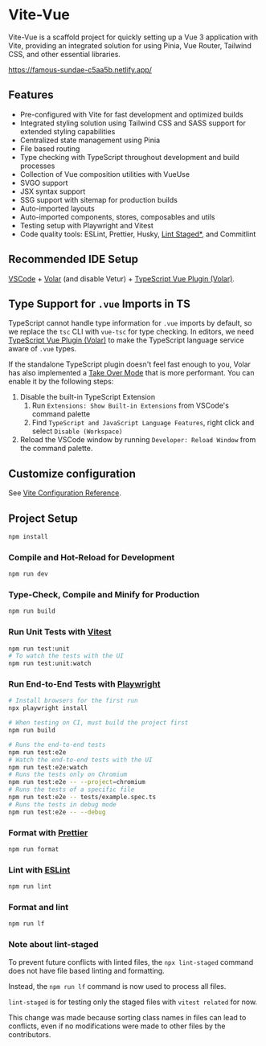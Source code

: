 # Vite-Vue

Vite-Vue is a scaffold project for quickly setting up a Vue 3 application with Vite, providing an integrated solution for using Pinia, Vue Router, Tailwind CSS, and other essential libraries.

https://famous-sundae-c5aa5b.netlify.app/

## Features

- Pre-configured with Vite for fast development and optimized builds
- Integrated styling solution using Tailwind CSS and SASS support for extended styling capabilities
- Centralized state management using Pinia
- File based routing
- Type checking with TypeScript throughout development and build processes
- Collection of Vue composition utilities with VueUse
- SVGO support
- JSX syntax support
- SSG support with sitemap for production builds
- Auto-imported layouts
- Auto-imported components, stores, composables and utils
- Testing setup with Playwright and Vitest
- Code quality tools: ESLint, Prettier, Husky, [Lint Staged\*](#note-about-lint-staged), and Commitlint

## Recommended IDE Setup

[VSCode](https://code.visualstudio.com/) + [Volar](https://marketplace.visualstudio.com/items?itemName=Vue.volar) (and disable Vetur) + [TypeScript Vue Plugin (Volar)](https://marketplace.visualstudio.com/items?itemName=Vue.vscode-typescript-vue-plugin).

## Type Support for `.vue` Imports in TS

TypeScript cannot handle type information for `.vue` imports by default, so we replace the `tsc` CLI with `vue-tsc` for type checking. In editors, we need [TypeScript Vue Plugin (Volar)](https://marketplace.visualstudio.com/items?itemName=Vue.vscode-typescript-vue-plugin) to make the TypeScript language service aware of `.vue` types.

If the standalone TypeScript plugin doesn't feel fast enough to you, Volar has also implemented a [Take Over Mode](https://github.com/johnsoncodehk/volar/discussions/471#discussioncomment-1361669) that is more performant. You can enable it by the following steps:

1. Disable the built-in TypeScript Extension
   1. Run `Extensions: Show Built-in Extensions` from VSCode's command palette
   2. Find `TypeScript and JavaScript Language Features`, right click and select `Disable (Workspace)`
2. Reload the VSCode window by running `Developer: Reload Window` from the command palette.

## Customize configuration

See [Vite Configuration Reference](https://vitejs.dev/config/).

## Project Setup

```sh
npm install
```

### Compile and Hot-Reload for Development

```sh
npm run dev
```

### Type-Check, Compile and Minify for Production

```sh
npm run build
```

### Run Unit Tests with [Vitest](https://vitest.dev/)

```sh
npm run test:unit
# To watch the tests with the UI
npm run test:unit:watch
```

### Run End-to-End Tests with [Playwright](https://playwright.dev)

```sh
# Install browsers for the first run
npx playwright install

# When testing on CI, must build the project first
npm run build

# Runs the end-to-end tests
npm run test:e2e
# Watch the end-to-end tests with the UI
npm run test:e2e:watch
# Runs the tests only on Chromium
npm run test:e2e -- --project=chromium
# Runs the tests of a specific file
npm run test:e2e -- tests/example.spec.ts
# Runs the tests in debug mode
npm run test:e2e -- --debug
```

### Format with [Prettier](https://prettier.io/)

```sh
npm run format
```

### Lint with [ESLint](https://eslint.org/)

```sh
npm run lint
```

### Format and lint

```sh
npm run lf
```

### Note about lint-staged

To prevent future conflicts with linted files, the `npx lint-staged` command does not have file based linting and formatting.

Instead, the `npm run lf` command is now used to process all files.

`lint-staged` is for testing only the staged files with `vitest related` for now.

This change was made because sorting class names in files can lead to conflicts, even if no modifications were made to other files by the contributors.
